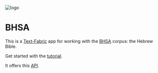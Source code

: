 ![logo](tutorial/images/etcbc.png)

# BHSA

This is a
[Text-Fabric](https://githubv.com/annotation/text-fabric) app
for working with the
[BHSA](https://etcbc.github.io/bhsa/) corpus: the Hebrew Bible.

Get started with the
[tutorial](https://nbviewer.jupyter.org/github/annotation/app-bhsa/blob/master/tutorial/start.ipynb).

It offers this [API](https://annotation.github.io/text-fabric/Api/App/).
